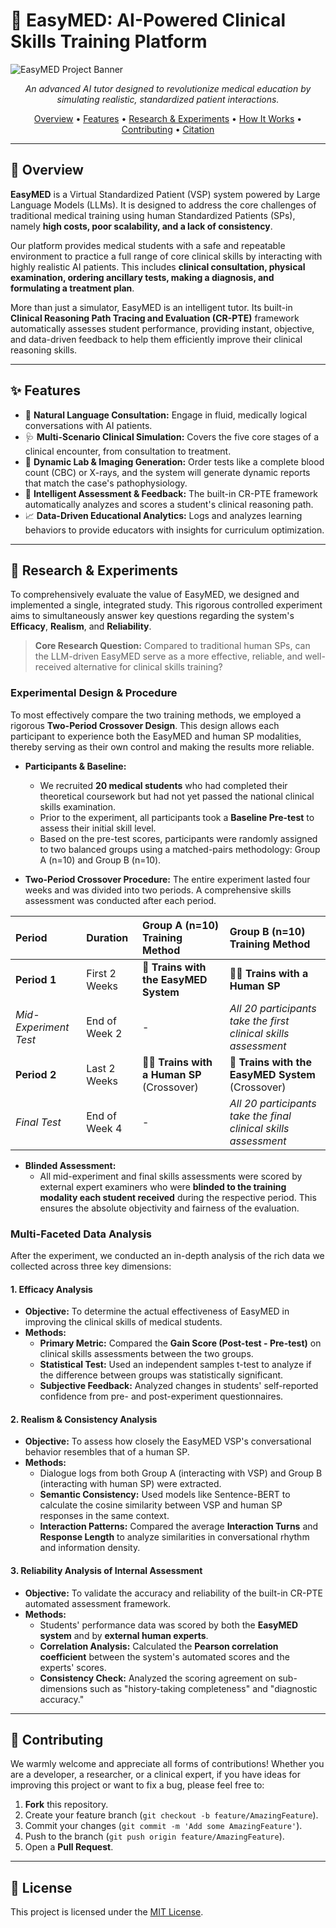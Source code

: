 # 🏥 EasyMED: AI-Powered Clinical Skills Training Platform

![EasyMED Project Banner](https://placehold.co/1200x250/3367d6/ffffff?text=EasyMED%3A+The+Future+of+Clinical+Education)

<p align="center">
  <em>An advanced AI tutor designed to revolutionize medical education by simulating realistic, standardized patient interactions.</em>
</p>

<p align="center">
  <a href="#-overview">Overview</a> •
  <a href="#-features">Features</a> •
  <a href="#-research--experiments">Research & Experiments</a> •
  <a href="#-how-it-works">How It Works</a> •
  <a href="#-contributing">Contributing</a> •
  <a href="#-citation">Citation</a>
</p>

---

## 🎯 Overview

**EasyMED** is a Virtual Standardized Patient (VSP) system powered by Large Language Models (LLMs). It is designed to address the core challenges of traditional medical training using human Standardized Patients (SPs), namely **high costs, poor scalability, and a lack of consistency**.

Our platform provides medical students with a safe and repeatable environment to practice a full range of core clinical skills by interacting with highly realistic AI patients. This includes **clinical consultation, physical examination, ordering ancillary tests, making a diagnosis, and formulating a treatment plan**.

More than just a simulator, EasyMED is an intelligent tutor. Its built-in **Clinical Reasoning Path Tracing and Evaluation (CR-PTE)** framework automatically assesses student performance, providing instant, objective, and data-driven feedback to help them efficiently improve their clinical reasoning skills.

---

## ✨ Features

- 💬 **Natural Language Consultation:** Engage in fluid, medically logical conversations with AI patients.
- 🩺 **Multi-Scenario Clinical Simulation:** Covers the five core stages of a clinical encounter, from consultation to treatment.
- 🔬 **Dynamic Lab & Imaging Generation:** Order tests like a complete blood count (CBC) or X-rays, and the system will generate dynamic reports that match the case's pathophysiology.
- 🤖 **Intelligent Assessment & Feedback:** The built-in CR-PTE framework automatically analyzes and scores a student's clinical reasoning path.
- 📈 **Data-Driven Educational Analytics:** Logs and analyzes learning behaviors to provide educators with insights for curriculum optimization.

---

## 🧪 Research & Experiments

To comprehensively evaluate the value of EasyMED, we designed and implemented a single, integrated study. This rigorous controlled experiment aims to simultaneously answer key questions regarding the system's **Efficacy**, **Realism**, and **Reliability**.

> **Core Research Question:** Compared to traditional human SPs, can the LLM-driven EasyMED serve as a more effective, reliable, and well-received alternative for clinical skills training?

### **Experimental Design & Procedure**

To most effectively compare the two training methods, we employed a rigorous **Two-Period Crossover Design**. This design allows each participant to experience both the EasyMED and human SP modalities, thereby serving as their own control and making the results more reliable.

* **Participants & Baseline:**
    * We recruited **20 medical students** who had completed their theoretical coursework but had not yet passed the national clinical skills examination.
    * Prior to the experiment, all participants took a **Baseline Pre-test** to assess their initial skill level.
    * Based on the pre-test scores, participants were randomly assigned to two balanced groups using a matched-pairs methodology: Group A (n=10) and Group B (n=10).

* **Two-Period Crossover Procedure:**
    The entire experiment lasted four weeks and was divided into two periods. A comprehensive skills assessment was conducted after each period.

| Period | Duration | Group A (n=10) Training Method | Group B (n=10) Training Method |
| :--- | :--- | :--- | :--- |
| **Period 1** | First 2 Weeks | 🤖 **Trains with the EasyMED System** | 🧑‍⚕️ **Trains with a Human SP** |
| *Mid-Experiment Test* | End of Week 2 | \- | *All 20 participants take the first clinical skills assessment* |
| **Period 2** | Last 2 Weeks | 🧑‍⚕️ **Trains with a Human SP** (Crossover) | 🤖 **Trains with the EasyMED System** (Crossover) |
| *Final Test* | End of Week 4 | \- | *All 20 participants take the final clinical skills assessment* |

* **Blinded Assessment:**
    * All mid-experiment and final skills assessments were scored by external expert examiners who were **blinded to the training modality each student received** during the respective period. This ensures the absolute objectivity and fairness of the evaluation.

### **Multi-Faceted Data Analysis**

After the experiment, we conducted an in-depth analysis of the rich data we collected across three key dimensions:

#### **1. Efficacy Analysis**

* **Objective:** To determine the actual effectiveness of EasyMED in improving the clinical skills of medical students.
* **Methods:**
    * **Primary Metric:** Compared the **Gain Score (Post-test - Pre-test)** on clinical skills assessments between the two groups.
    * **Statistical Test:** Used an independent samples t-test to analyze if the difference between groups was statistically significant.
    * **Subjective Feedback:** Analyzed changes in students' self-reported confidence from pre- and post-experiment questionnaires.

#### **2. Realism & Consistency Analysis**

* **Objective:** To assess how closely the EasyMED VSP's conversational behavior resembles that of a human SP.
* **Methods:**
    * Dialogue logs from both Group A (interacting with VSP) and Group B (interacting with human SP) were extracted.
    * **Semantic Consistency:** Used models like Sentence-BERT to calculate the cosine similarity between VSP and human SP responses in the same context.
    * **Interaction Patterns:** Compared the average **Interaction Turns** and **Response Length** to analyze similarities in conversational rhythm and information density.

#### **3. Reliability Analysis of Internal Assessment**

* **Objective:** To validate the accuracy and reliability of the built-in CR-PTE automated assessment framework.
* **Methods:**
    * Students' performance data was scored by both the **EasyMED system** and by **external human experts**.
    * **Correlation Analysis:** Calculated the **Pearson correlation coefficient** between the system's automated scores and the experts' scores.
    * **Consistency Check:** Analyzed the scoring agreement on sub-dimensions such as "history-taking completeness" and "diagnostic accuracy."

---


## 🤝 Contributing

We warmly welcome and appreciate all forms of contributions! Whether you are a developer, a researcher, or a clinical expert, if you have ideas for improving this project or want to fix a bug, please feel free to:
1.  **Fork** this repository.
2.  Create your feature branch (`git checkout -b feature/AmazingFeature`).
3.  Commit your changes (`git commit -m 'Add some AmazingFeature'`).
4.  Push to the branch (`git push origin feature/AmazingFeature`).
5.  Open a **Pull Request**.

---


## 📜 License

This project is licensed under the [MIT License](LICENSE.txt).
